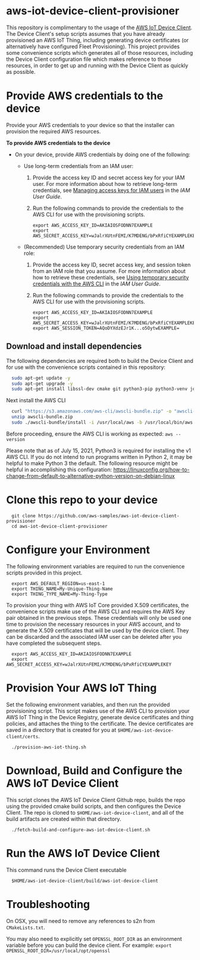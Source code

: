 # aws-iot-device-client-provisioner

This repository is complimentary to the usage of the [AWS IoT Device Client](https://github.com/awslabs/aws-iot-device-client/). The Device Client's setup scripts assumes that you have already provisioned an AWS IoT Thing, including generating device certificates (or alternatively have configured Fleet Provisioning). This project provides some convenience scripts which generates all of those resources, including the Device Client configuration file which makes reference to those resources, in order to get up and running with the Device Client as quickly as possible.

# Provide AWS credentials to the device

Provide your AWS credentials to your device so that the installer can provision the required AWS resources. 


**To provide AWS credentials to the device**
+ On your device, provide AWS credentials by doing one of the following:
  + Use long\-term credentials from an IAM user:

    1. Provide the access key ID and secret access key for your IAM user. For more information about how to retrieve long\-term credentials, see [Managing access keys for IAM users](https://docs.aws.amazon.com/IAM/latest/UserGuide/id_credentials_access-keys.html) in the *IAM User Guide*.

    1. Run the following commands to provide the credentials to the AWS CLI for use with the provisioning scripts.

       ```
       export AWS_ACCESS_KEY_ID=AKIAIOSFODNN7EXAMPLE
       export AWS_SECRET_ACCESS_KEY=wJalrXUtnFEMI/K7MDENG/bPxRfiCYEXAMPLEKEY
       ```
  + \(Recommended\) Use temporary security credentials from an IAM role:

    1. Provide the access key ID, secret access key, and session token from an IAM role that you assume. For more information about how to retrieve these credentials, see [Using temporary security credentials with the AWS CLI](https://docs.aws.amazon.com/IAM/latest/UserGuide/id_credentials_temp_use-resources.html#using-temp-creds-sdk-cli) in the *IAM User Guide*.

    1. Run the following commands to provide the credentials to the AWS CLI for use with the provisioning scripts.

       ```
       export AWS_ACCESS_KEY_ID=AKIAIOSFODNN7EXAMPLE
       export AWS_SECRET_ACCESS_KEY=wJalrXUtnFEMI/K7MDENG/bPxRfiCYEXAMPLEKEY
       export AWS_SESSION_TOKEN=AQoDYXdzEJr1K...o5OytwEXAMPLE=
       ```

## Download and install dependencies

The following dependencies are required both to build the Device Client and for use with the convenience scripts contained in this repository:
```bash
  sudo apt-get update -y
  sudo apt-get upgrade -y
  sudo apt-get install libssl-dev cmake git python3-pip python3-venv jq -y
```

Next install the AWS CLI
```bash
  curl "https://s3.amazonaws.com/aws-cli/awscli-bundle.zip" -o "awscli-bundle.zip"
  unzip awscli-bundle.zip
  sudo ./awscli-bundle/install -i /usr/local/aws -b /usr/local/bin/aws  
```

Before proceeding, ensure the AWS CLI is working as expected: `aws --version` 

Please note that as of July 15, 2021, Python3 is required for installing the v1 AWS CLI. If you do not intend to run programs written in Python 2, it may be helpful to make Python 3 the default. The following resource might be helpful in accomplishing this configuration: https://linuxconfig.org/how-to-change-from-default-to-alternative-python-version-on-debian-linux


# Clone this repo to your device

```
  git clone https://github.com/aws-samples/aws-iot-device-client-provisioner
  cd aws-iot-device-client-provisioner
```

# Configure your Environment

The following environment variables are required to run the convenience scripts provided in this project. 
```
  export AWS_DEFAULT_REGION=us-east-1
  export THING_NAME=My-Unique-Thing-Name
  export THING_TYPE_NAME=My-Thing-Type
```

To provision your thing with AWS IoT Core provided X.509 certificates, the convenience scripts make use of the AWS CLI and requires the AWS Key pair obtained in the previous steps. These credentials will only be used one time to provision the necessary resources in your AWS account, and to generate the X.509 certificates that will be used by the device client. They can be discarded and the associated IAM user can be deleted after you have completed the subsequent steps.

```
  export AWS_ACCESS_KEY_ID=AKIAIOSFODNN7EXAMPLE
  export AWS_SECRET_ACCESS_KEY=wJalrXUtnFEMI/K7MDENG/bPxRfiCYEXAMPLEKEY
```

# Provision Your AWS IoT Thing

Set the following environment variables, and then run the provided provisioning script. This script makes use of the AWS CLI to provision your AWS IoT Thing in the Device Registry, generate device certificates and thing policies, and attaches the thing to the certificate. The device certificates are saved in a directory that is created for you at `$HOME/aws-iot-device-client/certs`.

```
  ./provision-aws-iot-thing.sh
```

# Download, Build and Configure the AWS IoT Device Client

This script clones the AWS IoT Device Client Github repo, builds the repo using the provided cmake build scripts, and then configures the Device Client. The repo is cloned to `$HOME/aws-iot-device-client`, and all of the build artifacts are created within that directory.

```
  ./fetch-build-and-configure-aws-iot-device-client.sh
```

# Run the AWS IoT Device Client

This command runs the Device Client executable

```
  $HOME/aws-iot-device-client/build/aws-iot-device-client
```


# Troubleshooting

On OSX, you will need to remove any references to s2n from `CMakeLists.txt`.

You may also need to explicitly set `OPENSSL_ROOT_DIR` as an environment variable before you can build the device client.
For example:
`export OPENSSL_ROOT_DIR=/usr/local/opt/openssl`
